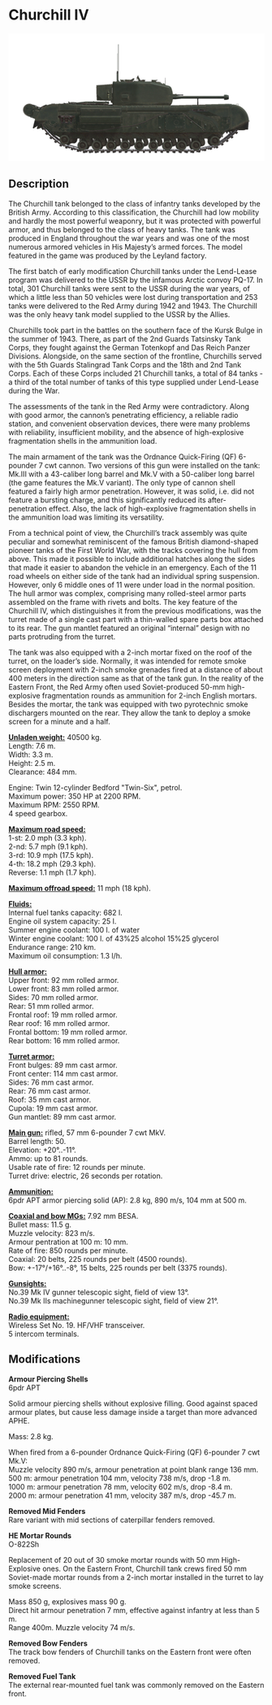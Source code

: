 # Churchill IV

![churchill-iv](../images/vehicles/churchill-iv.png)

## Description

The Churchill tank belonged to the class of infantry tanks developed by the British Army. According to this classification, the Churchill had low mobility and hardly the most powerful weaponry, but it was protected with powerful armor, and thus belonged to the class of heavy tanks. The tank was produced in England throughout the war years and was one of the most numerous armored vehicles in His Majesty’s armed forces. The model featured in the game was produced by the Leyland factory.  
  
The first batch of early modification Churchill tanks under the Lend-Lease program was delivered to the USSR by the infamous Arctic convoy PQ-17. In total, 301 Churchill tanks were sent to the USSR during the war years, of which a little less than 50 vehicles were lost during transportation and 253 tanks were delivered to the Red Army during 1942 and 1943. The Churchill was the only heavy tank model supplied to the USSR by the Allies.  
  
Churchills took part in the battles on the southern face of the Kursk Bulge in the summer of 1943. There, as part of the 2nd Guards Tatsinsky Tank Corps, they fought against the German Totenkopf and Das Reich Panzer Divisions. Alongside, on the same section of the frontline, Churchills served with the 5th Guards Stalingrad Tank Corps and the 18th and 2nd Tank Corps. Each of these Corps included 21 Churchill tanks, a total of 84 tanks - a third of the total number of tanks of this type supplied under Lend-Lease during the War.  
  
The assessments of the tank in the Red Army were contradictory. Along with good armor, the cannon’s penetrating efficiency, a reliable radio station, and convenient observation devices, there were many problems with reliability, insufficient mobility, and the absence of high-explosive fragmentation shells in the ammunition load.  
  
The main armament of the tank was the Ordnance Quick-Firing (QF) 6-pounder 7 cwt cannon. Two versions of this gun were installed on the tank: Mk.III with a 43-caliber long barrel and Mk.V with a 50-caliber long barrel (the game features the Mk.V variant). The only type of cannon shell featured a fairly high armor penetration. However, it was solid, i.e. did not feature a bursting charge, and this significantly reduced its after-penetration effect. Also, the lack of high-explosive fragmentation shells in the ammunition load was limiting its versatility.  
  
From a technical point of view, the Churchill’s track assembly was quite peculiar and somewhat reminiscent of the famous British diamond-shaped pioneer tanks of the First World War, with the tracks covering the hull from above. This made it possible to include additional hatches along the sides that made it easier to abandon the vehicle in an emergency. Each of the 11 road wheels on either side of the tank had an individual spring suspension. However, only 6 middle ones of 11 were under load in the normal position. The hull armor was complex, comprising many rolled-steel armor parts assembled on the frame with rivets and bolts. The key feature of the Churchill IV, which distinguishes it from the previous modifications, was the turret made of a single cast part with a thin-walled spare parts box attached to its rear. The gun mantlet featured an original “internal” design with no parts protruding from the turret.  
  
The tank was also equipped with a 2-inch mortar fixed on the roof of the turret, on the loader’s side. Normally, it was intended for remote smoke screen deployment with 2-inch smoke grenades fired at a distance of about 400 meters in the direction same as that of the tank gun. In the reality of the Eastern Front, the Red Army often used Soviet-produced 50-mm high-explosive fragmentation rounds as ammunition for 2-inch English mortars. Besides the mortar, the tank was equipped with two pyrotechnic smoke dischargers mounted on the rear. They allow the tank to deploy a smoke screen for a minute and a half.  
  
<b><u>Unladen weight:</u></b> 40500 kg.  
Length: 7.6 m.  
Width: 3.3 m.  
Height: 2.5 m.  
Clearance: 484 mm.  
  
Engine: Twin 12-cylinder Bedford "Twin-Six", petrol.  
Maximum power: 350 HP at 2200 RPM.  
Maximum RPM: 2550 RPM.  
4 speed gearbox.  
  
<b><u>Maximum road speed:</u></b>  
1-st: 2.0 mph (3.3 kph).  
2-nd: 5.7 mph (9.1 kph).  
3-rd: 10.9 mph (17.5 kph).  
4-th: 18.2 mph (29.3 kph).  
Reverse: 1.1 mph (1.7 kph).  
  
<b><u>Maximum offroad speed:</u></b> 11 mph (18 kph).  
  
<b><u>Fluids:</u></b>  
Internal fuel tanks capacity: 682 l.  
Engine oil system capacity: 25 l.  
Summer engine coolant: 100 l. of water  
Winter engine coolant: 100 l. of 43%25 alcohol 15%25 glycerol  
Endurance range: 210 km.  
Maximum oil consumption: 1.3 l/h.  
  
<b><u>Hull armor:</u></b>  
Upper front: 92 mm rolled armor.  
Lower front: 83 mm rolled armor.  
Sides: 70 mm rolled armor.  
Rear: 51 mm rolled armor.  
Frontal roof: 19 mm rolled armor.  
Rear roof: 16 mm rolled armor.  
Frontal bottom: 19 mm rolled armor.  
Rear bottom: 16 mm rolled armor.  
  
<b><u>Turret armor:</u></b>  
Front bulges: 89 mm cast armor.  
Front center: 114 mm cast armor.  
Sides: 76 mm cast armor.  
Rear: 76 mm cast armor.  
Roof: 35 mm cast armor.  
Cupola: 19 mm cast armor.  
Gun mantlet: 89 mm cast armor.  
  
<b><u>Main gun:</u></b> rifled, 57 mm 6-pounder 7 cwt MkV.  
Barrel length: 50.  
Elevation: +20°..-11°.  
Ammo: up to 81 rounds.  
Usable rate of fire: 12 rounds per minute.  
Turret drive: electric, 26 seconds per rotation.  
  
<b><u>Ammunition:</u></b>  
6pdr APT armor piercing solid (AP): 2.8 kg, 890 m/s, 104 mm at 500 m.  
  
<b><u>Coaxial and bow MGs:</u></b> 7.92 mm BESA.  
Bullet mass: 11.5 g.  
Muzzle velocity: 823 m/s.  
Armour pentration at 100 m: 10 mm.  
Rate of fire: 850 rounds per minute.  
Coaxial: 20 belts, 225 rounds per belt (4500 rounds).  
Bow: +-17°/+16°..-8°, 15 belts, 225 rounds per belt (3375 rounds).  
  
<b><u>Gunsights:</u></b>  
No.39 Mk IV gunner telescopic sight, field of view 13°.  
No.39 Mk IIs machinegunner telescopic sight, field of view 21°.  
  
<b><u>Radio equipment:</u></b>  
Wireless Set No. 19. HF/VHF transceiver.  
5 intercom terminals.

## Modifications

**Armour Piercing Shells**  
6pdr APT  
  
Solid armour piercing shells without explosive filling. Good against spaced armour plates, but cause less damage inside a target than more advanced APHE.  
  
Mass: 2.8 kg.  
  
When fired from a 6-pounder Ordnance Quick-Firing (QF) 6-pounder 7 cwt Mk.V:  
Muzzle velocity 890 m/s, armour penetration at point blank range 136 mm.  
500 m: armour penetration 104 mm, velocity 738 m/s, drop -1.8 m.  
1000 m: armour penetration 78 mm, velocity 602 m/s, drop -8.4 m.  
2000 m: armour penetration 41 mm, velocity 387 m/s, drop -45.7 m.

**Removed Mid Fenders**  
Rare variant with mid sections of caterpillar fenders removed.

**HE Mortar Rounds**  
O-822Sh  
  
Replacement of 20 out of 30 smoke mortar rounds with 50 mm High-Explosive ones. On the Eastern Front, Churchill tank crews fired 50 mm Soviet-made mortar rounds from a 2-inch mortar installed in the turret to lay smoke screens.  
  
Mass 850 g, explosives mass 90 g.  
Direct hit armour penetration 7 mm, effective against infantry at less than 5 m.  
Range 400m. Muzzle velocity 74 m/s.

**Removed Bow Fenders**  
The track bow fenders of Churchill tanks on the Eastern front were often removed.

**Removed Fuel Tank**  
The external rear-mounted fuel tank was commonly removed on the Eastern front.
